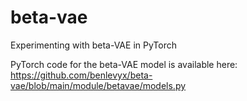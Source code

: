 # beta-vae
Experimenting with beta-VAE in PyTorch

PyTorch code for the beta-VAE model is available here: https://github.com/benlevyx/beta-vae/blob/main/module/betavae/models.py
